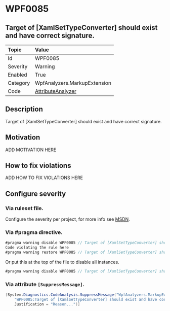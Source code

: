 # WPF0085
## Target of [XamlSetTypeConverter] should exist and have correct signature.

| Topic    | Value
| :--      | :--
| Id       | WPF0085
| Severity | Warning
| Enabled  | True
| Category | WpfAnalyzers.MarkupExtension
| Code     | [AttributeAnalyzer]([AttributeAnalyzer](https://github.com/DotNetAnalyzers/WpfAnalyzers/blob/master/WpfAnalyzers/Analyzers/AttributeAnalyzer.cs))

## Description

Target of [XamlSetTypeConverter] should exist and have correct signature.

## Motivation

ADD MOTIVATION HERE

## How to fix violations

ADD HOW TO FIX VIOLATIONS HERE

<!-- start generated config severity -->
## Configure severity

### Via ruleset file.

Configure the severity per project, for more info see [MSDN](https://msdn.microsoft.com/en-us/library/dd264949.aspx).

### Via #pragma directive.
```C#
#pragma warning disable WPF0085 // Target of [XamlSetTypeConverter] should exist and have correct signature.
Code violating the rule here
#pragma warning restore WPF0085 // Target of [XamlSetTypeConverter] should exist and have correct signature.
```

Or put this at the top of the file to disable all instances.
```C#
#pragma warning disable WPF0085 // Target of [XamlSetTypeConverter] should exist and have correct signature.
```

### Via attribute `[SuppressMessage]`.

```C#
[System.Diagnostics.CodeAnalysis.SuppressMessage("WpfAnalyzers.MarkupExtension", 
    "WPF0085:Target of [XamlSetTypeConverter] should exist and have correct signature.", 
    Justification = "Reason...")]
```
<!-- end generated config severity -->